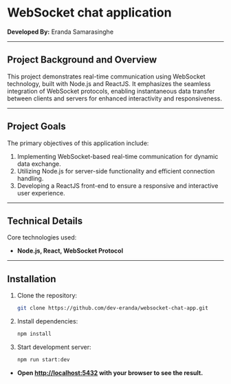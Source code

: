 # WebSocket chat application
**Developed By:** Eranda Samarasinghe  
<hr />

## Project Background and Overview  
This project demonstrates real-time communication using WebSocket technology, built with Node.js and ReactJS. It emphasizes the seamless integration of WebSocket protocols, enabling instantaneous data transfer between clients and servers for enhanced interactivity and responsiveness.  
<hr />

## Project Goals  
The primary objectives of this application include:  

1. Implementing WebSocket-based real-time communication for dynamic data exchange.  
2. Utilizing Node.js for server-side functionality and efficient connection handling.  
3. Developing a ReactJS front-end to ensure a responsive and interactive user experience.  
<hr />

## Technical Details  
Core technologies used:  

- **Node.js, React, WebSocket Protocol**  
<hr />

## Installation  
1. Clone the repository:  
   ```sh
   git clone https://github.com/dev-eranda/websocket-chat-app.git

2. Install dependencies:  
   ```sh
   npm install

3. Start development server:
   ```sh
   npm run start:dev 

- **Open [http://localhost:5432](http://localhost:5432) with your browser to see the result.**
